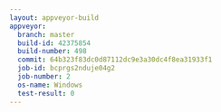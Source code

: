 ```yaml
---
layout: appveyor-build
appveyor:
  branch: master
  build-id: 42375854
  build-number: 498
  commit: 64b323f83dc0d87112dc9e3a30dc4f8ea31933f1
  job-id: bcprgs2nduje04g2
  job-number: 2
  os-name: Windows
  test-result: 0
---
```

